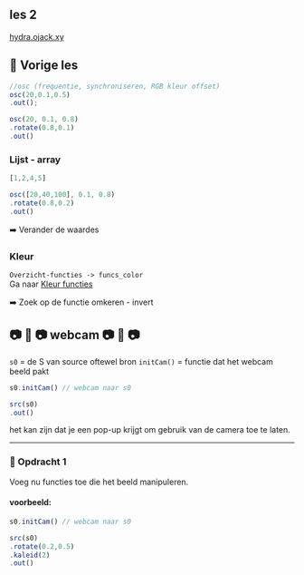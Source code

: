 
## les 2
[hydra.ojack.xy](hydra.ojack.xy)  


## :crystal_ball: Vorige les


```javascript
//osc (frequentie, synchroniseren, RGB kleur offset)
osc(20,0.1,0.5)
.out();
```

```javascript
osc(20, 0.1, 0.8)
.rotate(0.8,0.1)
.out()
```


### Lijst - array

```javascript
[1,2,4,5]
```

```javascript
osc([20,40,100], 0.1, 0.8)
.rotate(0.8,0.2)
.out()
```

:arrow_right: Verander de waardes


### Kleur

`Overzicht-functies -> funcs_color`  
Ga naar [Kleur functies](overzicht-functies/funcs_color.md)

:arrow_right: Zoek op de functie omkeren - invert


## :camera: :movie_camera: :camera: webcam :camera: :movie_camera: :camera:

`s0` = de S van source oftewel bron
`initCam()` = functie dat het webcam beeld pakt


```javascript
s0.initCam() // webcam naar s0

src(s0)
.out()
```
het kan zijn dat je een pop-up krijgt om gebruik van de camera toe te laten.



---
### :dart: Opdracht 1

Voeg nu functies toe die het beeld manipuleren.

#### voorbeeld:

```javascript
s0.initCam() // webcam naar s0

src(s0)
.rotate(0.2,0.5)
.kaleid(2)
.out()
```
